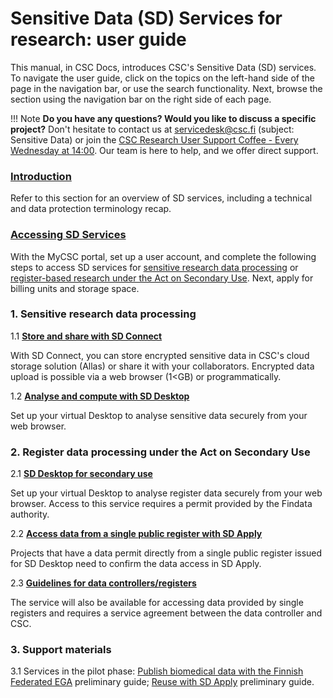 # Sensitive Data (SD) Services for research: user guide

This manual, in CSC Docs, introduces CSC's Sensitive Data (SD) services. To navigate the user guide, click on the topics on the left-hand side of the page in the navigation bar, or use the search functionality. Next, browse the section using the navigation bar on the right side of each page.

!!! Note
    **Do you have any questions? Would you like to discuss a specific project?** Don't hesitate to contact us at servicedesk@csc.fi (subject: Sensitive Data) or join the [CSC Research User Support Coffee - Every Wednesday at 14:00](https://ssl.eventilla.com/usersupportcoffee). Our team is here to help, and we offer direct support. 



### **[Introduction](./intro.md)** 

Refer to this section for an overview of SD services, including a technical and data protection terminology recap.

### **[Accessing SD Services](./sd-access.md)** 

With the MyCSC portal, set up a user account, and complete the following steps to access SD services for [sensitive research data processing](./sd-access.md#processing-sensitive-research-data) or [register-based research under the Act on Secondary Use](./sd-access.md#processing-register-data-under-the-act-on-secondary-use). Next, apply for billing units and storage space. 

### 1. Sensitive research data processing

1.1 **[Store and share with SD Connect](./sd_connect.md)** 

With SD Connect, you can store encrypted sensitive data in CSC's cloud storage solution (Allas) or share it with your collaborators. Encrypted data upload is possible via a web browser (1<GB) or programmatically.

1.2 **[Analyse and compute with SD Desktop](./sd_desktop.md)** 

Set up your virtual Desktop to analyse sensitive data securely from your web browser. 



### 2. Register data processing under the Act on Secondary Use


2.1 **[SD Desktop for secondary use](./sd-desktop-audited.md)**

Set up your virtual Desktop to analyse register data securely from your web browser. Access to this service requires a permit provided by the Findata authority. 

2.2 **[Access data from a single public register with SD Apply](./single-register-application.md)**

Projects that have a data permit directly from a single public register issued for SD Desktop need to confirm the data access in SD Apply.

2.3 **[Guidelines for data controllers/registers](./single-register-submission.md)**

The service will also be available for accessing data provided by single registers and requires a service agreement between the data controller and CSC.

### 3. Support materials 

3.1 Services in the pilot phase: [Publish biomedical data with the Finnish Federated EGA](./federatedega.md)
preliminary guide; [Reuse with SD Apply](./sd-apply.md) preliminary guide. 

